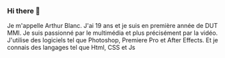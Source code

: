 ### Hi there 👋
Je m'appelle Arthur Blanc.
J'ai 19 ans et je suis en première année de DUT MMI. Je suis passionné par le multimédia et plus précisément par la vidéo. 
J'utilise des logiciels tel que Photoshop, Premiere Pro et After Effects.
Et je connais des langages tel que Html, CSS et Js
